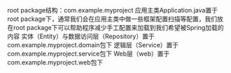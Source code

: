 root package结构：com.example.myproject
应用主类Application.java置于root package下，通常我们会在应用主类中做一些框架配置扫描等配置，我们放在root package下可以帮助程序减少手工配置来加载到我们希望被Spring加载的内容
实体（Entity）与数据访问层（Repository）置于com.example.myproject.domain包下
逻辑层（Service）置于com.example.myproject.service包下
Web层（web）置于com.example.myproject.web包下